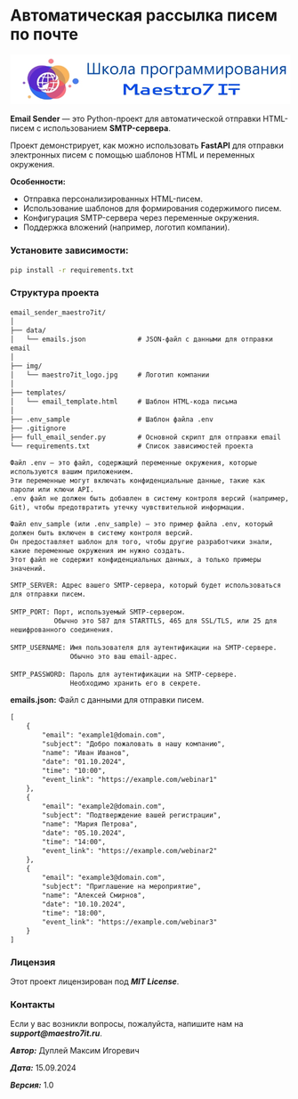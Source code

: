 # Автоматическая рассылка писем по почте

![maestro7it](img/maestro7it_logo.jpg)

**Email Sender** — это Python-проект для автоматической отправки HTML-писем с использованием **SMTP-сервера**.

Проект демонстрирует, как можно использовать **FastAPI** для отправки электронных писем с помощью шаблонов HTML и переменных окружения.

**Особенности:**

- Отправка персонализированных HTML-писем.
- Использование шаблонов для формирования содержимого писем.
- Конфигурация SMTP-сервера через переменные окружения.
- Поддержка вложений (например, логотип компании).

### Установите зависимости:

```cmd
pip install -r requirements.txt
```

### Структура проекта

```
email_sender_maestro7it/
│
├── data/
│   └── emails.json             # JSON-файл с данными для отправки email
│
├── img/
│   └── maestro7it_logo.jpg     # Логотип компании
│
├── templates/
│   └── email_template.html     # Шаблон HTML-кода письма
│
├── .env_sample                 # Шаблон файла .env
├── .gitignore
├── full_email_sender.py        # Основной скрипт для отправки email
└── requirements.txt            # Список зависимостей проекта
```

```
Файл .env — это файл, содержащий переменные окружения, которые используются вашим приложением.
Эти переменные могут включать конфиденциальные данные, такие как пароли или ключи API.
.env файл не должен быть добавлен в систему контроля версий (например, Git), чтобы предотвратить утечку чувствительной информации.
```

```
Файл env_sample (или .env_sample) — это пример файла .env, который должен быть включен в систему контроля версий.
Он предоставляет шаблон для того, чтобы другие разработчики знали, какие переменные окружения им нужно создать.
Этот файл не содержит конфиденциальных данных, а только примеры значений.
```

```
SMTP_SERVER: Адрес вашего SMTP-сервера, который будет использоваться для отправки писем.

SMTP_PORT: Порт, используемый SMTP-сервером.
           Обычно это 587 для STARTTLS, 465 для SSL/TLS, или 25 для нешифрованного соединения.

SMTP_USERNAME: Имя пользователя для аутентификации на SMTP-сервере.
               Обычно это ваш email-адрес.

SMTP_PASSWORD: Пароль для аутентификации на SMTP-сервере.
               Необходимо хранить его в секрете.
```

**emails.json:** Файл с данными для отправки писем.

```
[
    {
        "email": "example1@domain.com",
        "subject": "Добро пожаловать в нашу компанию",
        "name": "Иван Иванов",
        "date": "01.10.2024",
        "time": "10:00",
        "event_link": "https://example.com/webinar1"
    },
    {
        "email": "example2@domain.com",
        "subject": "Подтверждение вашей регистрации",
        "name": "Мария Петрова",
        "date": "05.10.2024",
        "time": "14:00",
        "event_link": "https://example.com/webinar2"
    },
    {
        "email": "example3@domain.com",
        "subject": "Приглашение на мероприятие",
        "name": "Алексей Смирнов",
        "date": "10.10.2024",
        "time": "18:00",
        "event_link": "https://example.com/webinar3"
    }
]
```

### Лицензия

Этот проект лицензирован под **_MIT License_**.

### Контакты

Если у вас возникли вопросы, пожалуйста, напишите нам на **_support@maestro7it.ru_**.



**_Автор:_** Дуплей Максим Игоревич

**_Дата:_** 15.09.2024

**_Версия:_** 1.0